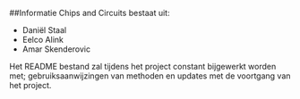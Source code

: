 ##Informatie
Chips and Circuits bestaat uit:

- Daniël Staal
- Eelco Alink
- Amar Skenderovic

Het README bestand zal tijdens het project constant bijgewerkt worden met; gebruiksaanwijzingen van methoden en updates met de voortgang van het project.
